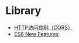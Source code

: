 # Library

- [HTTP访问控制（CORS）](https://github.com/yizihan/Library/issues/1)
- [ES6 New Features](https://github.com/yizihan/Library/issues/2)

